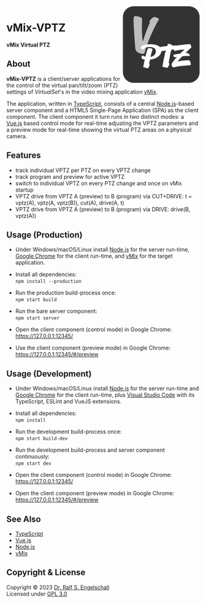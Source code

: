 
<img src="https://raw.githubusercontent.com/rse/vmix-vptz/master/src/client/app-icon.svg" width="200" align="right" alt=""/>

vMix-VPTZ
=========

**vMix Virtual PTZ**

About
-----

**vMix-VPTZ** is a client/server applications for the control
of the virtual pan/tilt/zoom (PTZ) settings of *VirtualSet*'s in the
video mixing application [vMix](https://www.vmix.com/).

The application, written in [TypeScript](https://www.typescriptlang.org/),
consists of a central [Node.js](https://nodejs.org)-based server component and
a HTML5 Single-Page Application (SPA) as the client component.
The client component it turn runs in two distinct modes: a
[Vue.js](https://vuejs.org/) based control mode for real-time adjusting
the VPTZ parameters and a preview mode for real-time showing the
virtual PTZ areas on a physical camera.

Features
--------

- track individual VPTZ per PTZ on every VPTZ change
- track program and preview for active VPTZ
- switch to individual VPTZ on every PTZ change and once on vMix startup
- VPTZ drive from VPTZ A (preview) to B (program) via CUT+DRIVE: t = vptz(A), vptz(A, vptz(B)), cut(A), drive(A, t)
- VPTZ drive from VPTZ A (preview) to B (program) via DRIVE:     drive(B, vptz(A))

Usage (Production)
------------------

- Under Windows/macOS/Linux install [Node.js](https://nodejs.org)
  for the server run-time, [Google Chrome](https://www.google.com/chrome)
  for the client run-time, and [vMix](https://www.vmix.com) for the target application.

- Install all dependencies:<br/>
  `npm install --production`

- Run the production build-process once:<br/>
  `npm start build`

- Run the bare server component:<br/>
  `npm start server`

- Open the client component (control mode) in Google Chrome:<br/>
  https://127.0.0.1:12345/

- Use the client component (preview mode) in Google Chrome:<br/>
  https://127.0.0.1:12345/#/preview

Usage (Development)
-------------------

- Under Windows/macOS/Linux install [Node.js](https://nodejs.org)
  for the server run-time and [Google Chrome](https://www.google.com/chrome)
  for the client run-time,
  plus [Visual Studio Code](https://code.visualstudio.com/) with its
  TypeScript, ESLint and VueJS extensions.

- Install all dependencies:<br/>
  `npm install`

- Run the development build-process once:<br/>
  `npm start build-dev`

- Run the development build-process and server component continuously:<br/>
  `npm start dev`

- Open the client component (control mode) in Google Chrome:<br/>
  https://127.0.0.1:12345/

- Open the client component (preview mode) in Google Chrome:<br/>
  https://127.0.0.1:12345/#/preview

See Also
--------

- [TypeScript](https://www.typescriptlang.org/)
- [Vue.js](https://vuejs.org/)
- [Node.js](https://nodejs.org)
- [vMix](https://www.vmix.com)

Copyright & License
-------------------

Copyright &copy; 2023 [Dr. Ralf S. Engelschall](mailto:rse@engelschall.com)<br/>
Licensed under [GPL 3.0](https://spdx.org/licenses/GPL-3.0-only)

